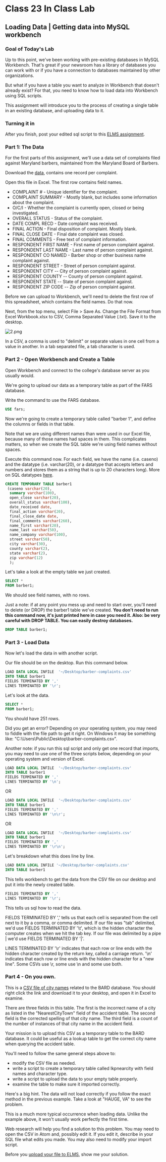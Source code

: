 # Class 23 In Class Lab
## Loading Data | Getting data into MySQL workbench

### Goal of Today's Lab

Up to this point, we've been working with pre-existing databases in MySQL Workbench. That's great if your newsroom has a library of databases you can work with or if you have a connection to databases maintained by other organizations.  

But what if you have a table you want to analyze in Workbench that doesn't already exist?  For that, you need to know how to load data into Workbench using SQL scripts.

This assignment will introduce you to the process of creating a single table in an existing database, and uploading data to it.          

### Turning it in
After you finish, post your edited sql script to this [ELMS assignment](https://umd.instructure.com/courses/1251920/assignments/4762313).  

### Part 1: The Data

For the first parts of this assignment, we'll use a data set of complaints filed against Maryland barbers, maintained from the Maryland Board of Barbers.

Download the [data](data/barber-complaints.xlsx), contains one record per complaint.  

Open this file in Excel.  The first row contains field names.  

* COMPLAINT # - Unique identifier for the complaint. 	
* COMPLAINT SUMMARY	- Mostly blank, but includes some information about the complaint.
* O/C/I	- Whether the complaint is currently open, closed or being investigated.
* OVERALL STATUS - Status of the complaint.
* DATE COMPL RECD	- Date complaint was received.
* FINAL ACTION	- Final disposition of complaint. Mostly blank.
* FINAL CLOSE DATE	- Final date complaint was closed.
* FINAL COMMENTS	- Free text of complaint information.
* RESPONDENT FIRST NAME	- First name of person complaint against.
* RESPONDENT LAST NAME	- Last name of person complaint against.
* RESPONDENT CO NAMED	- Barber shop or other business name complaint against.
* RESPONDENT STREET	- Street of person complaint against.
* RESPONDENT CITY	-- City of person complaint against.
* RESPONDENT COUNTY	-- County  of person complaint against.
* RESPONDENT STATE	-- State  of person complaint against.
* RESPONDENT ZIP CODE -- Zip  of person complaint against.

Before we can upload to Workbench, we'll need to delete the first row of this spreadsheet, which contains the field names. Do that now.

Next, from the top menu, select File > Save As. Change the File Format from Excel Workbook.xlsx to CSV, Comma Separated Value (.txt). Save it to the desktop.

![2.png](image/2.png)

In a CSV, a comma is used to "delimit" or separate values in one cell from a value in another.  In a tab separated file, a tab character is used.  

### Part 2 - Open Workbench and Create a Table

Open Workbench and connect to the college's database server as you usually would.

We're going to upload our data as a temporary table as part of the FARS database.  

Write the command to use the FARS database.

```sql
USE fars;
```

Now we're going to create a temporary table called "barber 1", and define the columns or fields in that table.

Note that we are using different names than were used in our Excel file, because many of those names had spaces in them.  This complicates matters, so when we create the SQL table we're using field names without spaces.

Execute this command now. For each field, we have the name (i.e. caseno) and the datatype (i.e. varchar(20), or a datatype that accepts letters and numbers and stores them as a string that is up to 20 characters long). More on SQL datatypes [here](https://www.w3schools.com/sql/sql_datatypes.asp).   

```sql
CREATE TEMPORARY TABLE barber1
 (caseno varchar(20),
  summary varchar(100),
  open_close varchar(20),
  overall_status varchar(100),
  date_received date,
  final_action varchar(20),
  final_close_date date,
  final_comments varchar(260),
  name_first varchar(20),
  name_last varchar(50),
  name_company varchar(100),
  street varchar(50),
  city varchar(30),
  county varchar(2),
  state varchar(2),
  zip varchar(12)
  );
```

Let's take a look at the empty table we just created.  

``` sql
SELECT *
FROM barber1;
```

We should see field names, with no rows.

Just a note: if at any point you mess up and need to start over, you'll need to delete (or DROP) the barber1 table we've created. **You don't need to run this command now, it's just printed here in case you need it. Also: be very careful with DROP TABLE. You can easily destroy databases.**

``` sql
DROP TABLE barber1;
```
### Part 3 - Load Data

Now let's load the data in with another script.

Our file should be on the desktop.  Run this command below.  

```sql
LOAD DATA LOCAL INFILE  '~/Desktop/barber-complaints.csv'
INTO TABLE barber1
FIELDS TERMINATED BY ','
LINES TERMINATED BY '\r';
```

Let's look at the data.

``` sql
SELECT *
FROM barber1;
```

You should have 251 rows.

Did you get an error? Depending on your operating system, you may need to fiddle with the file path to get it right. On Windows it may be something like: "C:\Users\Public\Desktop\barber-complaints.csv".  

Another note: if you run this sql script and only get one record that imports, you may need to use one of the three scripts below, depending on your operating system and version of Excel.  

```sql
LOAD DATA LOCAL INFILE  '~/Desktop/barber-complaints.csv'
INTO TABLE barber1
FIELDS TERMINATED BY ','
LINES TERMINATED BY '\n';
```
OR

```sql
LOAD DATA LOCAL INFILE  '~/Desktop/barber-complaints.csv'
INTO TABLE barber1
FIELDS TERMINATED BY ','
LINES TERMINATED BY '\n\r';
```
OR

```sql
LOAD DATA LOCAL INFILE  '~/Desktop/barber-complaints.csv'
INTO TABLE barber1
FIELDS TERMINATED BY ','
LINES TERMINATED BY '\r\n';
```

Let's breakdown what this does line by line.

```sql
LOAD DATA LOCAL INFILE '~/Desktop/barber-complaints.csv'
INTO TABLE barber1
```

This tells workbench to get the data from the CSV file on our desktop and put it into the newly created table.

```sql
FIELDS TERMINATED BY ','
LINES TERMINATED BY '\r';
```

This tells us sql how to read the data.  

FIELDS TERMINATED BY ',' tells us that each cell is separated from the cell next to it by a comma, or comma delimited.  If our file was "tab" delimited, we'd use FIELDS TERMINATED BY '\t', which is the  hidden character the computer creates when we hit the tab key. If our file was delimited by a pipe | we'd use FIELDS TERMINATED BY '|'.

LINES TERMINATED BY '\r' indicates that each row or line ends with the hidden character created by the return key, called a carriage return.  '\n' indicates that each row or line ends with the hidden character for a "new line".  Some CSVs use \r, some use \n and some use both.  

### Part 4 - On you own.

This is a [CSV file of city names](data/nearcitycsv.zip) related to the BARD database. You should right click the link and download it to your desktop, and open it in Excel to examine.

There are three fields in this table.  The first is the incorrect name of a city as listed in the "NearestCityTown" field of the accident table.  The second field is the corrected spelling of that city name. The third field is a count of the number of instances of that city name in the accident field.

Your mission is to upload this CSV as a temporary table to the BARD database. It could be useful as a lookup table to get the correct city name when querying the accident table.

You'll need to follow the same general steps above to:
* modify the CSV file as needed.
* write a script to create a temporary table called lkpnearcity with field names and character type.
* write a script to upload the data to your empty table properly.
* examine the table to make sure it imported correctly.

Here's a big hint.  The data will not load correctly if you follow the exact method in the previous example.  Take a look at "HAUGE, VA" to see the problem.

This is a much more typical occurrence when loading data. Unlike the example above, it won't usually work perfectly the first time.

Web research will help you find a solution to this problem. You may need to open the CSV in Atom and, possibly edit it. If you edit it, describe in your SQL file what edits you made.  You may also need to modify your import script.   

Before you [upload your file to ELMS](https://umd.instructure.com/courses/1251920/assignments/4762313), show me your solution.
